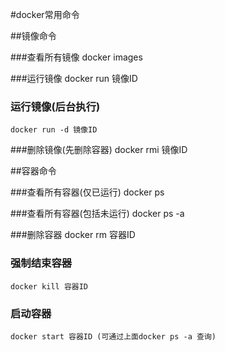 #docker常用命令

##镜像命令

###查看所有镜像
    docker images
    
###运行镜像
    docker run 镜像ID
    
### 运行镜像(后台执行)
    docker run -d 镜像ID
    
###删除镜像(先删除容器)
    docker rmi 镜像ID
    
    
    
##容器命令

###查看所有容器(仅已运行)
    docker ps 
    
###查看所有容器(包括未运行)
    docker ps -a 

###删除容器
    docker rm 容器ID
    
### 强制结束容器
    docker kill 容器ID
    
### 启动容器
    docker start 容器ID (可通过上面docker ps -a 查询)
    